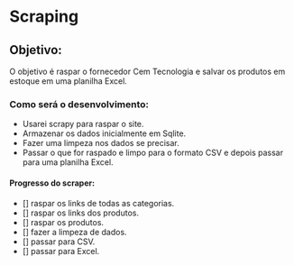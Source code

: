 # Scraping
## Objetivo:
O objetivo é raspar o fornecedor Cem Tecnologia e salvar os produtos em estoque em uma planilha Excel.

### Como será o desenvolvimento:
- Usarei scrapy para raspar o site.
- Armazenar os dados inicialmente em Sqlite.
- Fazer uma limpeza nos dados se precisar.
- Passar o que for raspado e limpo para o formato CSV e depois passar para uma planilha Excel.

#### Progresso do scraper:
- [] raspar os links de todas as categorias.
- [] raspar os links dos produtos.
- [] raspar os produtos.
- [] fazer a limpeza de dados.
- [] passar para CSV.
- [] passar para Excel.
